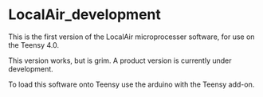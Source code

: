 # LocalAir_development

This is the first version of the LocalAir microprocesser software, for use on the Teensy 4.0.

This version works, but is grim. A product version is currently under development.

To load this software onto Teensy use the arduino with the Teensy add-on.

